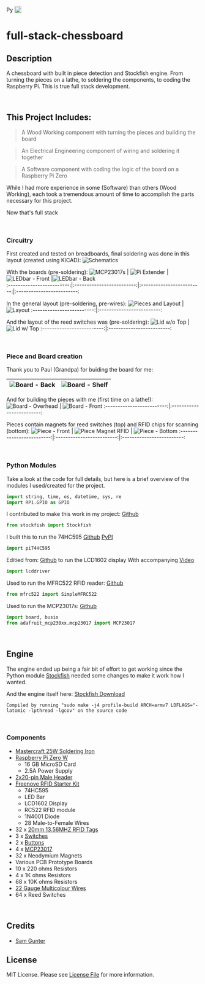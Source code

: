 
<p>
    <a href="https://www.python.org/downloads/"><img src="https://img.shields.io/badge/python-3.6+-blue.svg" alt="Python version" height="17"></a>
	<a href="https://github.com/2kofawsome/pi74HC595/blob/master/LICENSE"><img src="https://img.shields.io/github/license/2kofawsome/pi74HC595" alt="License" height="18"></a>
</p>

# full-stack-chessboard

## Description

A chessboard with built in piece detection and Stockfish engine. 
From turning the pieces on a lathe, to soldering the components, to coding the Raspberry Pi. 
This is true full stack development.

<br>

## This Project Includes: 

> A Wood Working component with turning the pieces and building the board

> An Electrical Engineering component of wiring and soldering it together

> A Software component with coding the logic of the board on a Raspberry Pi Zero

While I had more experience in some (Software) than others (Wood Working), 
each took a tremendous amount of time to accomplish the parts necessary for this project.

Now that's full stack

<br>

### Circuitry

First created and tested on breadboards, final soldering was done in this layout (created using KiCAD):
![Schematics](https://raw.githubusercontent.com/2kofawsome/full-stack-chessboard/master/READMEimages/1-2.jpg) 


With the boards (pre-soldering):
![MCP23017s](https://raw.githubusercontent.com/2kofawsome/full-stack-chessboard/master/READMEimages/2-1.jpg)  | ![Pi Extender](https://raw.githubusercontent.com/2kofawsome/full-stack-chessboard/master/READMEimages/2-2.jpg)  | ![LEDbar - Front](https://raw.githubusercontent.com/2kofawsome/full-stack-chessboard/master/READMEimages/2-3.jpg)  |![LEDbar - Back](https://raw.githubusercontent.com/2kofawsome/full-stack-chessboard/master/READMEimages/2-4.jpg)  
:-------------------------:|:-------------------------:|:-------------------------:|:-------------------------:

In the general layout (pre-soldering, pre-wires):
![Pieces and Layout](https://raw.githubusercontent.com/2kofawsome/full-stack-chessboard/master/READMEimages/3-1.jpg)  | ![Layout](https://raw.githubusercontent.com/2kofawsome/full-stack-chessboard/master/READMEimages/3-2.jpg) 
:-------------------------:|:-------------------------:

And the layout of the reed switches was (pre-soldering):
![Lid w/o Top](https://raw.githubusercontent.com/2kofawsome/full-stack-chessboard/master/READMEimages/4-1.jpg)  | ![Lid w/ Top](https://raw.githubusercontent.com/2kofawsome/full-stack-chessboard/master/READMEimages/4-2.jpg) 
:-------------------------:|:-------------------------:

<br>

### Piece and Board creation

Thank you to Paul (Grandpa) for buiding the board for me:

![Board - Back](https://raw.githubusercontent.com/2kofawsome/full-stack-chessboard/master/READMEimages/5-1.jpg)  | ![Board - Shelf](https://raw.githubusercontent.com/2kofawsome/full-stack-chessboard/master/READMEimages/5-2.jpg) 
:-------------------------:|:-------------------------:

And for building the pieces with me (first time on a lathe!):
![Board - Overhead](https://raw.githubusercontent.com/2kofawsome/full-stack-chessboard/master/READMEimages/6-1.jpg)  | ![Board - Front](https://raw.githubusercontent.com/2kofawsome/full-stack-chessboard/master/READMEimages/6-2.jpg) 
:-------------------------:|:-------------------------:

Pieces contain magnets for reed switches (top) and RFID chips for scanning (bottom):
![Piece - Front](https://raw.githubusercontent.com/2kofawsome/full-stack-chessboard/master/READMEimages/7-1.jpg)  | ![Piece Magnet RFID](https://raw.githubusercontent.com/2kofawsome/full-stack-chessboard/master/READMEimages/7-2.jpg)  | ![Piece - Bottom](https://raw.githubusercontent.com/2kofawsome/full-stack-chessboard/master/READMEimages/7-3.jpg) 
:-------------------------:|:-------------------------:|:-------------------------:


<br>

### Python Modules

Take a look at the code for full details, but here is a brief overview of the modules I used/created for the project.

``` Python
import string, time, os, datetime, sys, re
import RPi.GPIO as GPIO
```

I contributed to make this work in my project: [Github](https://github.com/zhelyabuzhsky/stockfish)
``` Python
from stockfish import Stockfish
```

I built this to run the 74HC595 [Github](https://github.com/2kofawsome/pi74HC595) [PyPI](https://pypi.org/project/pi74HC595/)
``` Python
import pi74HC595
```

Editied from: [Github](https://github.com/the-raspberry-pi-guy/lcd) to run the LCD1602 display
With accompanying [Video](https://www.youtube.com/watch?v=3XLjVChVgec)
``` Python
import lcddriver
```

Used to run the MFRC522 RFID reader: [Github](https://github.com/pimylifeup/MFRC522-python)
``` Python
from mfrc522 import SimpleMFRC522
```

Used to run the MCP23017s: [Github](https://github.com/adafruit/Adafruit_CircuitPython_MCP230xx)
``` Python
import board, busio
from adafruit_mcp230xx.mcp23017 import MCP23017
```

<br>

## Engine

The engine ended up being a fair bit of effort to get working since the Python module 
[Stockfish](https://github.com/zhelyabuzhsky/stockfish) needed some changes to make it work how I wanted.

And the engine itself here: <a href="https://stockfishchess.org/download/"> Stockfish Download </a>
 
```
Compiled by running "sudo make -j4 profile-build ARCH=armv7 LDFLAGS="-latomic -lpthread -lgcov" on the source code
```
</details>

<br>


### Components

- [Mastercraft 25W Soldering Iron](https://www.canadiantire.ca/en/pdp/mastercraft-25w-soldering-iron-0586305p.html)
- [Raspberry Pi Zero W](https://www.canakit.com/raspberry-pi-zero-wireless.html)
	- 16 GB MicroSD Card
	- 2.5A Power Supply
- [2x20-pin Male Header](https://www.amazon.ca/gp/product/B0756KM7CY/)
- [Freenove RFID Starter Kit](https://www.amazon.ca/gp/product/B06VTH7L28/)
	- 74HC595
	- LED Bar
	- LCD1602 Display
	- RC522 RFID module
	- 1N4001 Diode
	- 28 Male-to-Female Wires
- 32 x [20mm 13.56MHZ RFID Tags](https://www.aliexpress.com/item/32898752493.html)
- 3 x [Switches](https://www.aliexpress.com/item/32990004998.html)
- 2 x [Buttons](https://www.aliexpress.com/item/2024643496.html)
- 4 x [MCP23017](https://www.aliexpress.com/item/32909314135.html)
- 32 x Neodymium Magnets
- Various PCB Prototype Boards
- 10 x 220 ohms Resistors
- 4 x 1K ohms Resistors
- 68 x 10K ohms Resistors
- [22 Gauge Multicolour Wires](https://www.amazon.ca/gp/product/B0791BNDY2/)
- 64 x Reed Switches

<br>

## Credits

- [Sam Gunter](https://github.com/2kofawsome)

## License
MIT License. Please see [License File](LICENSE) for more information.
